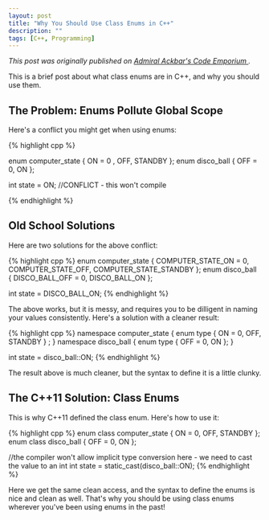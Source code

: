 ```yaml
---
layout: post
title: "Why You Should Use Class Enums in C++"
description: ""
tags: [C++, Programming]
---
```


*This post was originally published on
<a href="http://code.litomisky.com/2014/04/17/why-you-should-use-class-enums-in-c/"
   target="_blank" title="Admiral Ackbar's Code Emporium">
   Admiral Ackbar's Code Emporium
</a>.*


This is a brief post about what class enums are in C++, and why you should use them.

## The Problem: Enums Pollute Global Scope

Here's a conflict you might get when using enums:

{% highlight cpp %}

enum computer_state { ON = 0 , OFF, STANDBY };
enum disco_ball     { OFF = 0, ON };

int state = ON; //CONFLICT - this won't compile

{% endhighlight %}

<!--more-->


## Old School Solutions

Here are two solutions for the above conflict:

{% highlight cpp %}
enum computer_state { COMPUTER_STATE_ON = 0, COMPUTER_STATE_OFF, COMPUTER_STATE_STANDBY };
enum disco_ball     { DISCO_BALL_OFF = 0, DISCO_BALL_ON };

int state = DISCO_BALL_ON;
{% endhighlight %}


The above works, but it is messy, and requires you to be dilligent in naming your values consistently. Here's a solution with a cleaner result:

{% highlight cpp %}
namespace computer_state { enum type { ON  = 0, OFF, STANDBY } ; }
namespace disco_ball     { enum type { OFF = 0, ON }; }

int state = disco_ball::ON;
{% endhighlight %}

The result above is much cleaner, but the syntax to define it is a little clunky.

## The C++11 Solution: Class Enums

This is why C++11 defined the class enum. Here's how to use it:

{% highlight cpp %}
enum class computer_state { ON  = 0, OFF, STANDBY };
enum class disco_ball     { OFF = 0, ON };

//the compiler won't allow implicit type conversion here - we need to cast the value to an int
int state = static_cast<int>(disco_ball::ON);
{% endhighlight %}

Here we get the same clean access, and the syntax to define the enums is nice and clean as well. That's why you should be using class enums wherever you've been using enums in the past!
